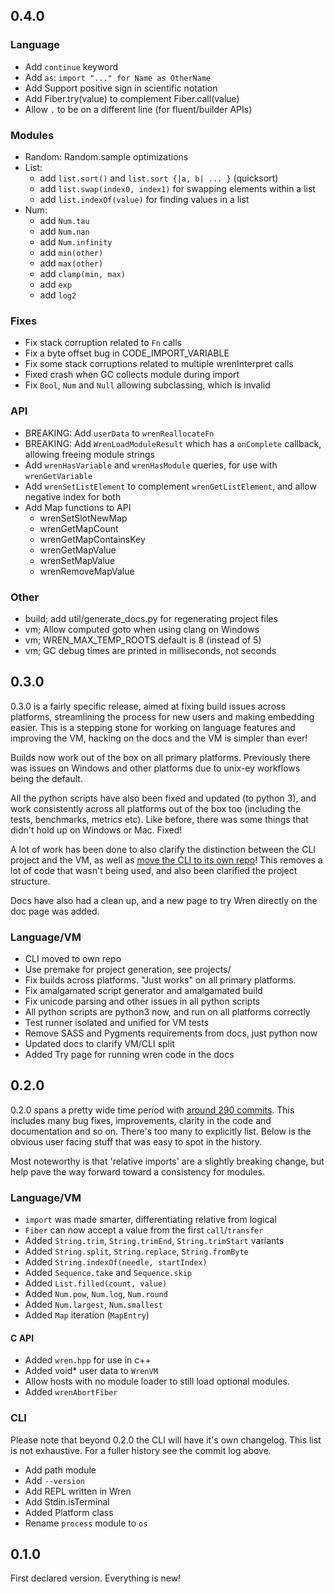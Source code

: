 ## 0.4.0

### Language
- Add `continue` keyword
- Add `as`: `import "..." for Name as OtherName`
- Add Support positive sign in scientific notation
- Add Fiber.try(value) to complement Fiber.call(value)
- Allow `.` to be on a different line (for fluent/builder APIs)

### Modules
- Random: Random.sample optimizations
- List:
  - add `list.sort()` and `list.sort {|a, b| ... }` (quicksort)
  - add `list.swap(index0, index1)` for swapping elements within a list
  - add `list.indexOf(value)` for finding values in a list
- Num:
  - add `Num.tau`
  - add `Num.nan`
  - add `Num.infinity`
  - add `min(other)`
  - add `max(other)`
  - add `clamp(min, max)`
  - add `exp`
  - add `log2`

### Fixes
- Fix stack corruption related to `Fn` calls
- Fix a byte offset bug in CODE_IMPORT_VARIABLE
- Fix some stack corruptions related to multiple wrenInterpret calls
- Fixed crash when GC collects module during import
- Fix `Bool`, `Num` and `Null` allowing subclassing, which is invalid

### API
- BREAKING: Add `userData` to `wrenReallocateFn`
- BREAKING: Add `WrenLoadModuleResult` which has a `onComplete` callback, allowing freeing module strings
- Add `wrenHasVariable` and `wrenHasModule` queries, for use with `wrenGetVariable`
- Add `wrenSetListElement` to complement `wrenGetListElement`, and allow negative index for both
- Add Map functions to API
  - wrenSetSlotNewMap
  - wrenGetMapCount
  - wrenGetMapContainsKey
  - wrenGetMapValue
  - wrenSetMapValue
  - wrenRemoveMapValue

### Other
- build; add util/generate_docs.py for regenerating project files
- vm; Allow computed goto when using clang on Windows
- vm; WREN_MAX_TEMP_ROOTS default is 8 (instead of 5)
- vm; GC debug times are printed in milliseconds, not seconds

## 0.3.0

0.3.0 is a fairly specific release, aimed at fixing build issues across platforms,
streamlining the process for new users and making embedding easier.
This is a stepping stone for working on language features and improving the VM,
hacking on the docs and the VM is simpler than ever!

Builds now work out of the box on all primary platforms.
Previously there was issues on Windows and other platforms due to unix-ey workflows being the default.

All the python scripts have also been fixed and updated (to python 3), and work consistently
across all platforms out of the box too (including the tests, benchmarks, metrics etc).
Like before, there was some things that didn't hold up on Windows or Mac. Fixed!

A lot of work has been done to also clarify the distinction between the CLI project and the VM,
as well as [move the CLI to its own repo](https://github.com/wren-lang/wren-cli/)!
This removes a lot of code that wasn't being used, and also been clarified the project structure.

Docs have also had a clean up, and a new page to try Wren directly on the doc page was added.

### Language/VM

- CLI moved to own repo
- Use premake for project generation, see projects/
- Fix builds across platforms. "Just works" on all primary platforms.
- Fix amalgamated script generator and amalgamated build
- Fix unicode parsing and other issues in all python scripts
- All python scripts are python3 now, and run on all platforms correctly
- Test runner isolated and unified for VM tests
- Remove SASS and Pygments requirements from docs, just python now
- Updated docs to clarify VM/CLI split
- Added Try page for running wren code in the docs

## 0.2.0

0.2.0 spans a pretty wide time period with [around 290 commits](https://github.com/wren-lang/wren/compare/0.1.0...main).
This includes many bug fixes, improvements, clarity in the
code and documentation and so on. There's too many to explicitly list.
Below is the obvious user facing stuff that was easy to spot in the history.

Most noteworthy is that 'relative imports' are a slightly breaking change,
but help pave the way forward toward a consistency for modules.

### Language/VM

- `import` was made smarter, differentiating relative from logical
- `Fiber` can now accept a value from the first `call`/`transfer`
- Added `String.trim`, `String.trimEnd`, `String.trimStart` variants
- Added `String.split`, `String.replace`, `String.fromByte`
- Added `String.indexOf(needle, startIndex)`
- Added `Sequence.take` and `Sequence.skip`
- Added `List.filled(count, value)`
- Added `Num.pow`, `Num.log`, `Num.round`
- Added `Num.largest`, `Num.smallest`
- Added `Map` iteration (`MapEntry`)

#### C API

- Added `wren.hpp` for use in c++
- Added void* user data to `WrenVM`
- Allow hosts with no module loader to still load optional modules.
- Added `wrenAbortFiber`

### CLI
Please note that beyond 0.2.0 the CLI will have it's own changelog.
This list is not exhaustive. For a fuller history see the commit log above.

- Add path module
- Add `--version`
- Add REPL written in Wren
- Add Stdin.isTerminal
- Added Platform class
- Rename `process` module to `os`

## 0.1.0

First declared version. Everything is new!
